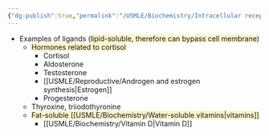```yaml
---
{"dg-publish":true,"permalink":"/USMLE/Biochemistry/Intracellular receptors/"}
---
```


- Examples of ligands (<span style="background:rgba(240, 200, 0, 0.2)">lipid-soluble, therefore can bypass cell membrane</span>)
	- <span style="background:rgba(240, 200, 0, 0.2)">Hormones related to cortisol</span>
		- Cortisol
		- Aldosterone
		- Testosterone
		- [[USMLE/Reproductive/Androgen and estrogen synthesis\|Estrogen]]
		- Progesterone
	- Thyroxine, triiodothyronine
	- <span style="background:rgba(240, 200, 0, 0.2)">Fat-soluble [[USMLE/Biochemistry/Water-soluble vitamins\|vitamins]]</span>
		- [[USMLE/Biochemistry/Vitamin D\|Vitamin D]]
